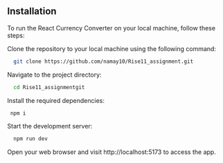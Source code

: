 
## Installation

To run the React Currency Converter on your local machine, follow these steps:

Clone the repository to your local machine using the following command:

```bash
  git clone https://github.com/namay10/Rise11_assignment.git
```
    
 Navigate to the project directory:

```bash
  cd Rise11_assignmentgit
```
 Install the required dependencies:
```bash
 npm i
```
 Start the development server:
```bash
  npm run dev
```
Open your web browser and visit http://localhost:5173 to access the app.

